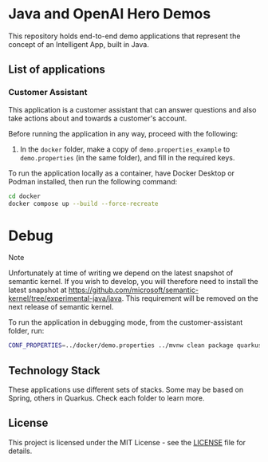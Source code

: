 # Java and OpenAI Hero Demos

This repository holds end-to-end demo applications that represent the concept of an Intelligent App, built in Java.

## List of applications

### Customer Assistant

This application is a customer assistant that can answer questions and also take actions about and towards a customer's account.

Before running the application in any way, proceed with the following:

1. In the `docker` folder, make a copy of `demo.properties_example` to `demo.properties` (in the same folder), and fill in the required keys.

To run the application locally as a container, have Docker Desktop or Podman installed, then run the following command:

```bash
cd docker
docker compose up --build --force-recreate
```

# Debug

> [!NOTE]
> Unfortunately at time of writing we depend on the latest snapshot of semantic kernel.
> If you wish to develop, you will therefore need to install the latest snapshot at https://github.com/microsoft/semantic-kernel/tree/experimental-java/java.
> This requirement will be removed on the next release of semantic kernel.

To run the application in debugging mode, from the customer-assistant folder, run:

```bash
CONF_PROPERTIES=../docker/demo.properties ../mvnw clean package quarkus:dev
```

## Technology Stack

These applications use different sets of stacks. Some may be based on Spring, others in Quarkus. Check each folder to learn more.

## License

This project is licensed under the MIT License - see the [LICENSE](LICENSE) file for details.
